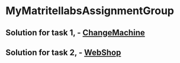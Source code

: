 # MyMatritellabsAssignmentGroup
## Solution for task 1, - [ChangeMachine](https://github.com/Intercisa/MyMatritellabsAssignmentGroup/tree/master/mychangemachine) 
## Solution for task 2, - [WebShop](https://github.com/Intercisa/MyMatritellabsAssignmentGroup/tree/master/mywebshop/webshop)
